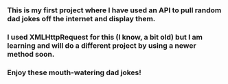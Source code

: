 ### This is my first project where I have used an API to pull random dad jokes off the internet and display them.  
### I used XMLHttpRequest for this (I know, a bit old) but I am learning and will do a different project by using a newer method soon.  
### Enjoy these mouth-watering dad jokes!
